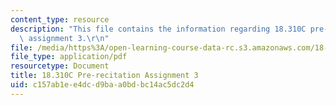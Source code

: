 ```yaml
---
content_type: resource
description: "This file contains the information regarding 18.310C pre-recitation\
  \ assignment 3.\r\n"
file: /media/https%3A/open-learning-course-data-rc.s3.amazonaws.com/18-310-principles-of-discrete-applied-mathematics-fall-2013/c157ab1ee4dcd9baa0bdbc14ac5dc2d4_MIT18_310F13_prerec3.pdf
file_type: application/pdf
resourcetype: Document
title: 18.310C Pre-recitation Assignment 3
uid: c157ab1e-e4dc-d9ba-a0bd-bc14ac5dc2d4
---
```

